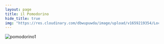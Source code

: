 ```yaml
---
layout: page
title: il Pomodorino
hide_title: true
img: "https://res.cloudinary.com/dbwupuwda/image/upload/v1659219354/Locali/pomodorino.png"
---
```




![pomodorino1](https://res.cloudinary.com/dbwupuwda/image/upload/q_70/v1661536635/Menu/pomodorino_jnx84c.jpg)